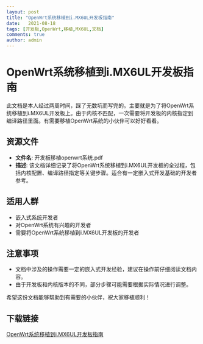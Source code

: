 ```yaml
---
layout: post
title: "OpenWrt系统移植到i.MX6UL开发板指南"
date:   2021-08-18
tags: [开发板,OpenWrt,移植,MX6UL,文档]
comments: true
author: admin
---
```

# OpenWrt系统移植到i.MX6UL开发板指南

此文档是本人经过两周时间，踩了无数坑而写完的。主要就是为了将OpenWrt系统移植到i.MX6UL开发板上。由于内核不匹配，一次需要将开发板的内核指定到编译路径里面。有需要移植OpenWrt系统的小伙伴可以好好看看。

## 资源文件

- **文件名**: 开发板移植openwrt系统.pdf
- **描述**: 该文档详细记录了将OpenWrt系统移植到i.MX6UL开发板的全过程，包括内核配置、编译路径指定等关键步骤。适合有一定嵌入式开发基础的开发者参考。

## 适用人群

- 嵌入式系统开发者
- 对OpenWrt系统有兴趣的开发者
- 需要将OpenWrt系统移植到i.MX6UL开发板的开发者

## 注意事项

- 文档中涉及的操作需要一定的嵌入式开发经验，建议在操作前仔细阅读文档内容。
- 由于开发板和内核版本的不同，部分步骤可能需要根据实际情况进行调整。

希望这份文档能够帮助到有需要的小伙伴，祝大家移植顺利！

## 下载链接

[OpenWrt系统移植到i.MX6UL开发板指南](https://pan.quark.cn/s/e147bdf4d71c)